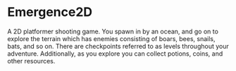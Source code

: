 # Emergence2D

A 2D platformer shooting game. You spawn in by an ocean, and go on to explore the terrain which has enemies consisting of boars, bees, snails, bats, and so on. There are checkpoints referred to as levels throughout your adventure. Additionally, as you explore you can collect potions, coins, and other resources.